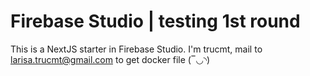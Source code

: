 # Firebase Studio | testing 1st round

This is a NextJS starter in Firebase Studio.
I'm trucmt, mail to larisa.trucmt@gmail.com to get docker file (‾◡◝)
